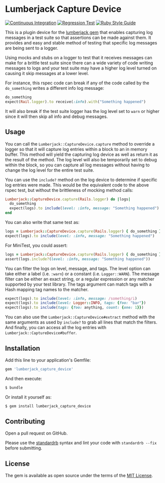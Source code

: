 # Lumberjack Capture Device

[![Continuous Integration](https://github.com/bdurand/lumberjack_capture_device/actions/workflows/continuous_integration.yml/badge.svg)](https://github.com/bdurand/lumberjack_capture_device/actions/workflows/continuous_integration.yml)
[![Regression Test](https://github.com/bdurand/lumberjack_capture_device/actions/workflows/regression_test.yml/badge.svg)](https://github.com/bdurand/lumberjack_capture_device/actions/workflows/regression_test.yml)
[![Ruby Style Guide](https://img.shields.io/badge/code_style-standard-brightgreen.svg)](https://github.com/testdouble/standard)

This is a plugin device for the [lumberjack gem](https://github.com/bdurand/lumberjack) that enables capturing log messages in a test suite so that assertions can be made against them. It provides and easy and stable method of testing that specific log messages are being sent to a logger.

Using mocks and stubs on a logger to test that it receives messages can make for a brittle test suite since there can a wide variety of code writing messages to logs and your test suite may have a higher log level turned on causing it skip messages at a lower level.

For instance, this rspec code can break if any of the code called by the `do_something` writes a different info log message:

```ruby
do_something
expect(Rail.logger).to receive(:info).with("Something happened")
```

It will also break if the test suite logger has the log level set to `warn` or higher since it will then skip all info and debug messages.

## Usage

You can call the `Lumberjack::CaptureDevice.capture` method to override a logger so that it will capture log entries within a block to an in memory buffer. This method will yield the capturing log device as well as return it as the result of the method. The log level will also be temporarily set to debug within the block, so you can capture all log messages without having to change the log level for the entire test suite.

You can use the `include?` method on the log device to determine if specific log entries were made. This would be the equivalent code to the above rspec test, but without the brittleness of mocking method calls:

```ruby
Lumberjack::CaptureDevice.capture(Rails.logger) do |logs|
  do_something
  expect(logs).to include(level: :info, message: "Something happened")
end
```

You can also write that same test as:

```ruby
logs = Lumberjack::CaptureDevice.capture(Rails.logger) { do_something }
expect(logs).to include(level: :info, message: "Something happened")
```

For MiniTest, you could assert:

```ruby
logs = Lumberjack::CaptureDevice.capture(Rails.logger) { do_something }
assert(logs.include?(level: :info, message: "Something happened"))
```


You can filter the logs on level, message, and tags. The level option can take either a label (i.e. `:warn`) or a constant (i.e. `Logger::WARN`). The message filter can be either an exact string, or a regular expression or any matcher supported by your test library. The tags argument can match tags with a Hash mapping tag names to the matcher.

```ruby
expect(logs).to include(level: :info, message: /something/i)
expect(logs).to include(level: Logger::INFO, tags: {foo: "bar"})
expect(logs).to include(tags: {foo: anything, count: {one: 1}})
```

You can also use the `Lumberjack::CaptureDevice#extract` method with the same arguments as used by `include?` to grab all lines that match the filters. And finally, you can access all the log entries with `Lumberjack::CaptureDevice#buffer`.

## Installation

Add this line to your application's Gemfile:

```ruby
gem 'lumberjack_capture_device'
```

And then execute:
```bash
$ bundle
```

Or install it yourself as:
```bash
$ gem install lumberjack_capture_device
```

## Contributing

Open a pull request on GitHub.

Please use the [standardrb](https://github.com/testdouble/standard) syntax and lint your code with `standardrb --fix` before submitting.

## License

The gem is available as open source under the terms of the [MIT License](https://opensource.org/licenses/MIT).
